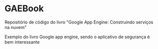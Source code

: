 # GAEBook
Repositório de código do livro "Google App Engine: Construindo serviços na nuvem"


Exemplo do livro Google app engine, sendo o aplicativo de segurança é bem interessante
